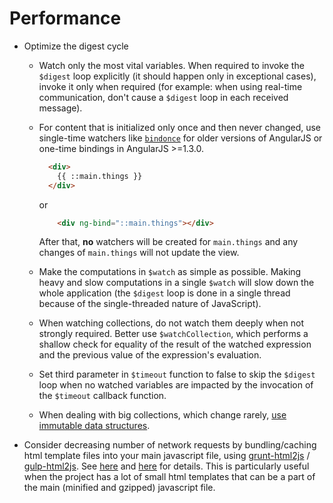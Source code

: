 # Performance

* Optimize the digest cycle

  * Watch only the most vital variables. When required to invoke the `$digest` loop explicitly \(it should happen only in exceptional cases\), invoke it only when required \(for example: when using real-time communication, don't cause a `$digest` loop in each received message\).
  * For content that is initialized only once and then never changed, use single-time watchers like [`bindonce`](https://github.com/Pasvaz/bindonce) for older versions of AngularJS or one-time bindings in AngularJS &gt;=1.3.0.

    ```html
      <div>
        {{ ::main.things }}
      </div>
    ```

    or

    ```html
        <div ng-bind="::main.things"></div>
    ```

    After that, **no** watchers will be created for `main.things` and any changes of `main.things` will not update the view.

  * Make the computations in `$watch` as simple as possible. Making heavy and slow computations in a single `$watch` will slow down the whole application \(the `$digest` loop is done in a single thread because of the single-threaded nature of JavaScript\).

  * When watching collections, do not watch them deeply when not strongly required. Better use `$watchCollection`, which performs a shallow check for equality of the result of the watched expression and the previous value of the expression's evaluation.

  * Set third parameter in `$timeout` function to false to skip the `$digest` loop when no watched variables are impacted by the invocation of the `$timeout` callback function.

  * When dealing with big collections, which change rarely, [use immutable data structures](http://blog.mgechev.com/2015/03/02/immutability-in-angularjs-immutablejs).

* Consider decreasing number of network requests by bundling/caching html template files into your main javascript file, using [grunt-html2js](https://github.com/karlgoldstein/grunt-html2js) / [gulp-html2js](https://github.com/fraserxu/gulp-html2js). See [here](http://ng-learn.org/2014/08/Populating_template_cache_with_html2js/) and [here](http://slides.com/yanivefraim-1/real-world-angularjs#/34) for details. This is particularly useful when the project has a lot of small html templates that can be a part of the main \(minified and gzipped\) javascript file.



